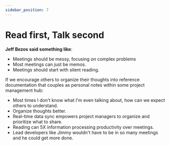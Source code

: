 ```yaml
---
sidebar_position: 7
---
```


# Read first, Talk second

**Jeff Bezos said something like**:

- Meetings should be messy, focusing on complex problems
- Most meetings can just be memos.
- Meetings should start with silent reading.

If we encourage others to organize their thoughts into reference documentation that couples as personal notes within some project management hub:

- Most times I don't know what I'm even talking about, how can we expect others to understand.
- Organize thoughts better.
- Real-time data sync empowers project managers to organize and prioritize what to share.
- Reading can 5X information processing productivity over meetings.
- Lead developers like Jimmy wouldn't have to be in so many meetings and he could get more done.
